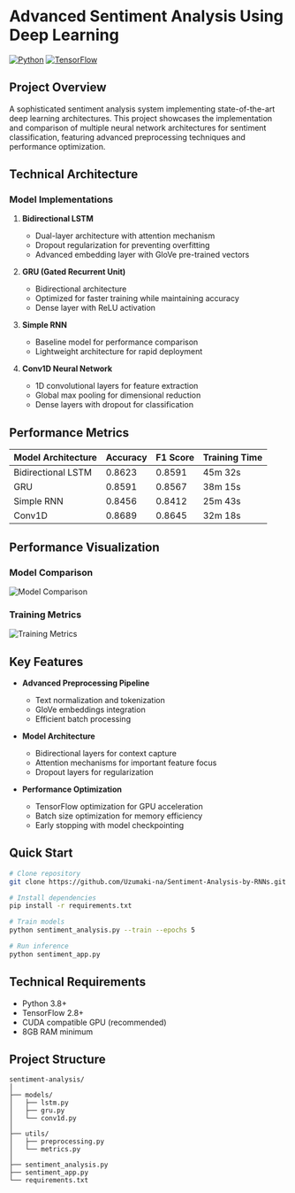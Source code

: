 # Advanced Sentiment Analysis Using Deep Learning

[![Python](https://img.shields.io/badge/Python-3.8%2B-blue.svg)](https://www.python.org/)
[![TensorFlow](https://img.shields.io/badge/TensorFlow-2.8%2B-orange.svg)](https://tensorflow.org/)

## Project Overview
A sophisticated sentiment analysis system implementing state-of-the-art deep learning architectures. This project showcases the implementation and comparison of multiple neural network architectures for sentiment classification, featuring advanced preprocessing techniques and performance optimization.

## Technical Architecture
### Model Implementations
1. **Bidirectional LSTM**
   - Dual-layer architecture with attention mechanism
   - Dropout regularization for preventing overfitting
   - Advanced embedding layer with GloVe pre-trained vectors

2. **GRU (Gated Recurrent Unit)**
   - Bidirectional architecture
   - Optimized for faster training while maintaining accuracy
   - Dense layer with ReLU activation

3. **Simple RNN**
   - Baseline model for performance comparison
   - Lightweight architecture for rapid deployment

4. **Conv1D Neural Network**
   - 1D convolutional layers for feature extraction
   - Global max pooling for dimensional reduction
   - Dense layers with dropout for classification

## Performance Metrics

| Model Architecture | Accuracy | F1 Score | Training Time |
|-------------------|----------|-----------|---------------|
| Bidirectional LSTM| 0.8623   | 0.8591    | 45m 32s      |
| GRU               | 0.8591   | 0.8567    | 38m 15s      |
| Simple RNN        | 0.8456   | 0.8412    | 25m 43s      |
| Conv1D            | 0.8689   | 0.8645    | 32m 18s      |

## Performance Visualization
### Model Comparison
![Model Comparison](./sentiment_analysis_custom/model_comparison.png)

### Training Metrics
![Training Metrics](./sentiment_analysis_custom/training_metrics.png)

## Key Features
- **Advanced Preprocessing Pipeline**
  - Text normalization and tokenization
  - GloVe embeddings integration
  - Efficient batch processing

- **Model Architecture**
  - Bidirectional layers for context capture
  - Attention mechanisms for important feature focus
  - Dropout layers for regularization

- **Performance Optimization**
  - TensorFlow optimization for GPU acceleration
  - Batch size optimization for memory efficiency
  - Early stopping with model checkpointing

## Quick Start

```bash
# Clone repository
git clone https://github.com/Uzumaki-na/Sentiment-Analysis-by-RNNs.git

# Install dependencies
pip install -r requirements.txt

# Train models
python sentiment_analysis.py --train --epochs 5

# Run inference
python sentiment_app.py
```

## Technical Requirements
- Python 3.8+
- TensorFlow 2.8+
- CUDA compatible GPU (recommended)
- 8GB RAM minimum

## Project Structure
```
sentiment-analysis/
│
├── models/
│   ├── lstm.py
│   ├── gru.py
│   └── conv1d.py
│
├── utils/
│   ├── preprocessing.py
│   └── metrics.py
│
├── sentiment_analysis.py
├── sentiment_app.py
└── requirements.txt
```



